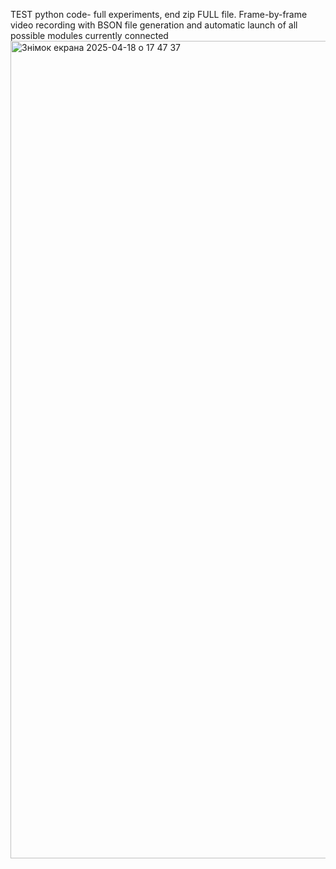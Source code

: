 TEST python code- full experiments, end zip FULL file. Frame-by-frame video recording with BSON file generation and automatic launch of all possible modules currently connected 
<img width="1308" alt="Знімок екрана 2025-04-18 о 17 47 37" src="https://github.com/user-attachments/assets/d337d9b4-414c-48fd-b229-6961b3c90944" />
